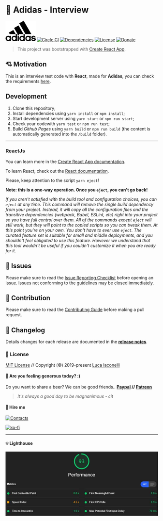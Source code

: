 # 🎉 Adidas - Interview

[![Adidas][adidas-src]][adidas-href]
[![Circle CI][circle-ci-src]][circle-ci-href]
[![Dependencies][dependencies-src]][dependencies-href]
[![License][license-src]][license-href]
[![Donate][donate-src]][donate-href]

[adidas-src]: ./public/imgs/logo.png
[adidas-href]: https://www.adidas.com/

[circle-ci-src]: https://img.shields.io/circleci/project/github/LuXDAmore/adidas-interview.svg?style=flat-square
[circle-ci-href]: https://circleci.com/gh/LuXDAmore/adidas-interview

[dependencies-src]: https://img.shields.io/badge/dependencies-up%20to%20date-brightgreen.svg?style=flat-square
[dependencies-href]: https://github.com/LuXDAmore/adidas-interview

[license-src]: https://img.shields.io/badge/license-MIT-brightgreen
[license-href]: https://github.com/LuXDAmore/adidas-interview

[donate-src]: https://img.shields.io/badge/paypal-donate-black.svg?style=flat-square
[donate-href]: https://www.paypal.com/paypalme2/luxdamore

> This project was bootstrapped with [Create React App](https://github.com/facebook/create-react-app).

## 💘 Motivation

This is an interview test code with **React**, made for **Adidas**, you can check the requirements [here](./public/requirements/REACT-Challenge-eCom.pdf).

## Development

1. Clone this repository;
2. Install dependencies using `yarn install` or `npm install`;
3. Start development server using `yarn start` or `npm run start`;
4. Check your codewith `yarn test` or `npm run test`;
5. Build *Github Pages* using `yarn build` or `npm run build` (the content is automatically generated into the `/build` folder).

___

### ReactJs

You can learn more in the [Create React App documentation](https://facebook.github.io/create-react-app/docs/getting-started).

To learn React, check out the [React documentation](https://reactjs.org/).

Please, keep attention to the script `yarn eject`!

**Note: this is a one-way operation. Once you `eject`, you can't go back!**

*If you aren't satisfied with the build tool and configuration choices, you can `eject` at any time. This command will remove the single build dependency from your project. Instead, it will copy all the configuration files and the transitive dependencies (webpack, Babel, ESLint, etc) right into your project so you have full control over them. All of the commands except `eject` will still work, but they will point to the copied scripts so you can tweak them. At this point you're on your own. You don't have to ever use `eject`. The curated feature set is suitable for small and middle deployments, and you shouldn't feel obligated to use this feature. However we understand that this tool wouldn't be useful if you couldn't customize it when you are ready for it.*

## 🐞 Issues

Please make sure to read the [Issue Reporting Checklist](/.github/ISSUE_TEMPLATE/bug_report.md) before opening an issue. Issues not conforming to the guidelines may be closed immediately.

## 👥 Contribution

Please make sure to read the [Contributing Guide](/.github/ISSUE_TEMPLATE/feature_request.md) before making a pull request.

## 📖 Changelog

Details changes for each release are documented in the [**release notes**](./CHANGELOG.md).

### 📃 License

[MIT License](./LICENSE) // Copyright (©) 2019-present [Luca Iaconelli](https://lucaiaconelli.it)

#### 💸 Are you feeling generous today?  :)

Do you want to share a beer? We can be good friends..
__[Paypal](https://www.paypal.me/luxdamore) // [Patreon](https://www.patreon.com/luxdamore)__

> _It's always a good day to be magnanimous - cit_

#### 💼 Hire me

[![Contacts](https://img.shields.io/badge/email-Contact%20me-success)](https://lucaiaconelli.it)

[![ko-fi](https://www.ko-fi.com/img/githubbutton_sm.svg)](https://ko-fi.com/luxdamore)

___

#### 💡 Lighthouse

![Lighthouse Audit](./lighthouse.jpg)
